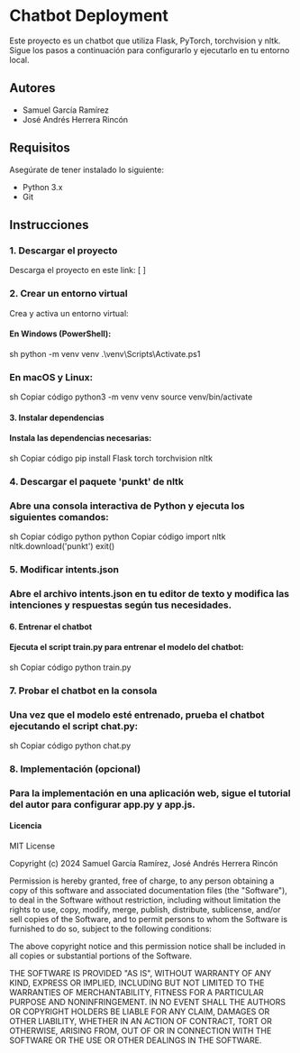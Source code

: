 # Chatbot Deployment

Este proyecto es un chatbot que utiliza Flask, PyTorch, torchvision y nltk. Sigue los pasos a continuación para configurarlo y ejecutarlo en tu entorno local.

## Autores

- Samuel García Ramírez
- José Andrés Herrera Rincón

## Requisitos

Asegúrate de tener instalado lo siguiente:

- Python 3.x
- Git

## Instrucciones

### 1. Descargar el proyecto

Descarga el proyecto en este link: [ ]

### 2. Crear un entorno virtual

Crea y activa un entorno virtual:

#### En Windows (PowerShell):

sh
python -m venv venv
.\venv\Scripts\Activate.ps1

### En macOS y Linux:
sh
Copiar código
python3 -m venv venv
source venv/bin/activate

#### 3. Instalar dependencias
#### Instala las dependencias necesarias:

sh
Copiar código
pip install Flask torch torchvision nltk

### 4. Descargar el paquete 'punkt' de nltk
### Abre una consola interactiva de Python y ejecuta los siguientes comandos:

sh
Copiar código
python
python
Copiar código
import nltk
nltk.download('punkt')
exit()

### 5. Modificar intents.json
### Abre el archivo intents.json en tu editor de texto y modifica las intenciones y respuestas según tus necesidades.

#### 6. Entrenar el chatbot
#### Ejecuta el script train.py para entrenar el modelo del chatbot:

sh
Copiar código
python train.py

### 7. Probar el chatbot en la consola
### Una vez que el modelo esté entrenado, prueba el chatbot ejecutando el script chat.py:

sh
Copiar código
python chat.py

### 8. Implementación (opcional)
### Para la implementación en una aplicación web, sigue el tutorial del autor para configurar app.py y app.js.

#### Licencia
MIT License

Copyright (c) 2024 Samuel García Ramírez, José Andrés Herrera Rincón

Permission is hereby granted, free of charge, to any person obtaining a copy
of this software and associated documentation files (the "Software"), to deal
in the Software without restriction, including without limitation the rights
to use, copy, modify, merge, publish, distribute, sublicense, and/or sell
copies of the Software, and to permit persons to whom the Software is
furnished to do so, subject to the following conditions:

The above copyright notice and this permission notice shall be included in all
copies or substantial portions of the Software.

THE SOFTWARE IS PROVIDED "AS IS", WITHOUT WARRANTY OF ANY KIND, EXPRESS OR
IMPLIED, INCLUDING BUT NOT LIMITED TO THE WARRANTIES OF MERCHANTABILITY,
FITNESS FOR A PARTICULAR PURPOSE AND NONINFRINGEMENT. IN NO EVENT SHALL THE
AUTHORS OR COPYRIGHT HOLDERS BE LIABLE FOR ANY CLAIM, DAMAGES OR OTHER
LIABILITY, WHETHER IN AN ACTION OF CONTRACT, TORT OR OTHERWISE, ARISING FROM,
OUT OF OR IN CONNECTION WITH THE SOFTWARE OR THE USE OR OTHER DEALINGS IN THE
SOFTWARE.

